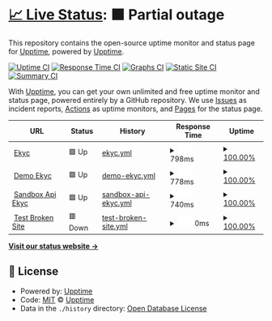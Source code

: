 # [📈 Live Status](https://uptime-srd.appota.ai): <!--live status--> **🟧 Partial outage**

This repository contains the open-source uptime monitor and status page for [Upptime](https://upptime.js.org), powered by [Upptime](https://github.com/upptime/upptime).

[![Uptime CI](https://github.com/upptime/upptime/workflows/Uptime%20CI/badge.svg)](https://github.com/upptime/upptime/actions?query=workflow%3A%22Uptime+CI%22)
[![Response Time CI](https://github.com/upptime/upptime/workflows/Response%20Time%20CI/badge.svg)](https://github.com/upptime/upptime/actions?query=workflow%3A%22Response+Time+CI%22)
[![Graphs CI](https://github.com/upptime/upptime/workflows/Graphs%20CI/badge.svg)](https://github.com/upptime/upptime/actions?query=workflow%3A%22Graphs+CI%22)
[![Static Site CI](https://github.com/upptime/upptime/workflows/Static%20Site%20CI/badge.svg)](https://github.com/upptime/upptime/actions?query=workflow%3A%22Static+Site+CI%22)
[![Summary CI](https://github.com/upptime/upptime/workflows/Summary%20CI/badge.svg)](https://github.com/upptime/upptime/actions?query=workflow%3A%22Summary+CI%22)

With [Upptime](https://upptime.js.org), you can get your own unlimited and free uptime monitor and status page, powered entirely by a GitHub repository. We use [Issues](https://github.com/upptime/upptime/issues) as incident reports, [Actions](https://github.com/upptime/upptime/actions) as uptime monitors, and [Pages](https://uptime-srd.appota.ai) for the status page.

<!--start: status pages-->
<!-- This summary is generated by Upptime (https://github.com/upptime/upptime) -->
<!-- Do not edit this manually, your changes will be overwritten -->
<!-- prettier-ignore -->
| URL | Status | History | Response Time | Uptime |
| --- | ------ | ------- | ------------- | ------ |
| <img alt="" src="https://icons.duckduckgo.com/ip3/ekyc.appota.ai.ico" height="13"> [Ekyc](https://ekyc.appota.ai) | 🟩 Up | [ekyc.yml](https://github.com/srd-ota/uptime/commits/HEAD/history/ekyc.yml) | <details><summary><img alt="Response time graph" src="./graphs/ekyc/response-time-week.png" height="20"> 798ms</summary><br><a href="https://uptime-srd.appota.ai/history/ekyc"><img alt="Response time 825" src="https://img.shields.io/endpoint?url=https%3A%2F%2Fraw.githubusercontent.com%2Fsrd-ota%2Fuptime%2FHEAD%2Fapi%2Fekyc%2Fresponse-time.json"></a><br><a href="https://uptime-srd.appota.ai/history/ekyc"><img alt="24-hour response time 677" src="https://img.shields.io/endpoint?url=https%3A%2F%2Fraw.githubusercontent.com%2Fsrd-ota%2Fuptime%2FHEAD%2Fapi%2Fekyc%2Fresponse-time-day.json"></a><br><a href="https://uptime-srd.appota.ai/history/ekyc"><img alt="7-day response time 798" src="https://img.shields.io/endpoint?url=https%3A%2F%2Fraw.githubusercontent.com%2Fsrd-ota%2Fuptime%2FHEAD%2Fapi%2Fekyc%2Fresponse-time-week.json"></a><br><a href="https://uptime-srd.appota.ai/history/ekyc"><img alt="30-day response time 810" src="https://img.shields.io/endpoint?url=https%3A%2F%2Fraw.githubusercontent.com%2Fsrd-ota%2Fuptime%2FHEAD%2Fapi%2Fekyc%2Fresponse-time-month.json"></a><br><a href="https://uptime-srd.appota.ai/history/ekyc"><img alt="1-year response time 825" src="https://img.shields.io/endpoint?url=https%3A%2F%2Fraw.githubusercontent.com%2Fsrd-ota%2Fuptime%2FHEAD%2Fapi%2Fekyc%2Fresponse-time-year.json"></a></details> | <details><summary><a href="https://uptime-srd.appota.ai/history/ekyc">100.00%</a></summary><a href="https://uptime-srd.appota.ai/history/ekyc"><img alt="All-time uptime 100.00%" src="https://img.shields.io/endpoint?url=https%3A%2F%2Fraw.githubusercontent.com%2Fsrd-ota%2Fuptime%2FHEAD%2Fapi%2Fekyc%2Fuptime.json"></a><br><a href="https://uptime-srd.appota.ai/history/ekyc"><img alt="24-hour uptime 100.00%" src="https://img.shields.io/endpoint?url=https%3A%2F%2Fraw.githubusercontent.com%2Fsrd-ota%2Fuptime%2FHEAD%2Fapi%2Fekyc%2Fuptime-day.json"></a><br><a href="https://uptime-srd.appota.ai/history/ekyc"><img alt="7-day uptime 100.00%" src="https://img.shields.io/endpoint?url=https%3A%2F%2Fraw.githubusercontent.com%2Fsrd-ota%2Fuptime%2FHEAD%2Fapi%2Fekyc%2Fuptime-week.json"></a><br><a href="https://uptime-srd.appota.ai/history/ekyc"><img alt="30-day uptime 100.00%" src="https://img.shields.io/endpoint?url=https%3A%2F%2Fraw.githubusercontent.com%2Fsrd-ota%2Fuptime%2FHEAD%2Fapi%2Fekyc%2Fuptime-month.json"></a><br><a href="https://uptime-srd.appota.ai/history/ekyc"><img alt="1-year uptime 100.00%" src="https://img.shields.io/endpoint?url=https%3A%2F%2Fraw.githubusercontent.com%2Fsrd-ota%2Fuptime%2FHEAD%2Fapi%2Fekyc%2Fuptime-year.json"></a></details>
| <img alt="" src="https://icons.duckduckgo.com/ip3/demo-ekyc.appota.ai.ico" height="13"> [Demo Ekyc](https://demo-ekyc.appota.ai) | 🟩 Up | [demo-ekyc.yml](https://github.com/srd-ota/uptime/commits/HEAD/history/demo-ekyc.yml) | <details><summary><img alt="Response time graph" src="./graphs/demo-ekyc/response-time-week.png" height="20"> 778ms</summary><br><a href="https://uptime-srd.appota.ai/history/demo-ekyc"><img alt="Response time 809" src="https://img.shields.io/endpoint?url=https%3A%2F%2Fraw.githubusercontent.com%2Fsrd-ota%2Fuptime%2FHEAD%2Fapi%2Fdemo-ekyc%2Fresponse-time.json"></a><br><a href="https://uptime-srd.appota.ai/history/demo-ekyc"><img alt="24-hour response time 680" src="https://img.shields.io/endpoint?url=https%3A%2F%2Fraw.githubusercontent.com%2Fsrd-ota%2Fuptime%2FHEAD%2Fapi%2Fdemo-ekyc%2Fresponse-time-day.json"></a><br><a href="https://uptime-srd.appota.ai/history/demo-ekyc"><img alt="7-day response time 778" src="https://img.shields.io/endpoint?url=https%3A%2F%2Fraw.githubusercontent.com%2Fsrd-ota%2Fuptime%2FHEAD%2Fapi%2Fdemo-ekyc%2Fresponse-time-week.json"></a><br><a href="https://uptime-srd.appota.ai/history/demo-ekyc"><img alt="30-day response time 796" src="https://img.shields.io/endpoint?url=https%3A%2F%2Fraw.githubusercontent.com%2Fsrd-ota%2Fuptime%2FHEAD%2Fapi%2Fdemo-ekyc%2Fresponse-time-month.json"></a><br><a href="https://uptime-srd.appota.ai/history/demo-ekyc"><img alt="1-year response time 809" src="https://img.shields.io/endpoint?url=https%3A%2F%2Fraw.githubusercontent.com%2Fsrd-ota%2Fuptime%2FHEAD%2Fapi%2Fdemo-ekyc%2Fresponse-time-year.json"></a></details> | <details><summary><a href="https://uptime-srd.appota.ai/history/demo-ekyc">100.00%</a></summary><a href="https://uptime-srd.appota.ai/history/demo-ekyc"><img alt="All-time uptime 100.00%" src="https://img.shields.io/endpoint?url=https%3A%2F%2Fraw.githubusercontent.com%2Fsrd-ota%2Fuptime%2FHEAD%2Fapi%2Fdemo-ekyc%2Fuptime.json"></a><br><a href="https://uptime-srd.appota.ai/history/demo-ekyc"><img alt="24-hour uptime 100.00%" src="https://img.shields.io/endpoint?url=https%3A%2F%2Fraw.githubusercontent.com%2Fsrd-ota%2Fuptime%2FHEAD%2Fapi%2Fdemo-ekyc%2Fuptime-day.json"></a><br><a href="https://uptime-srd.appota.ai/history/demo-ekyc"><img alt="7-day uptime 100.00%" src="https://img.shields.io/endpoint?url=https%3A%2F%2Fraw.githubusercontent.com%2Fsrd-ota%2Fuptime%2FHEAD%2Fapi%2Fdemo-ekyc%2Fuptime-week.json"></a><br><a href="https://uptime-srd.appota.ai/history/demo-ekyc"><img alt="30-day uptime 100.00%" src="https://img.shields.io/endpoint?url=https%3A%2F%2Fraw.githubusercontent.com%2Fsrd-ota%2Fuptime%2FHEAD%2Fapi%2Fdemo-ekyc%2Fuptime-month.json"></a><br><a href="https://uptime-srd.appota.ai/history/demo-ekyc"><img alt="1-year uptime 100.00%" src="https://img.shields.io/endpoint?url=https%3A%2F%2Fraw.githubusercontent.com%2Fsrd-ota%2Fuptime%2FHEAD%2Fapi%2Fdemo-ekyc%2Fuptime-year.json"></a></details>
| <img alt="" src="https://icons.duckduckgo.com/ip3/sb-api-ekyc.appota.ai.ico" height="13"> [Sandbox Api Ekyc](https://sb-api-ekyc.appota.ai/) | 🟩 Up | [sandbox-api-ekyc.yml](https://github.com/srd-ota/uptime/commits/HEAD/history/sandbox-api-ekyc.yml) | <details><summary><img alt="Response time graph" src="./graphs/sandbox-api-ekyc/response-time-week.png" height="20"> 740ms</summary><br><a href="https://uptime-srd.appota.ai/history/sandbox-api-ekyc"><img alt="Response time 814" src="https://img.shields.io/endpoint?url=https%3A%2F%2Fraw.githubusercontent.com%2Fsrd-ota%2Fuptime%2FHEAD%2Fapi%2Fsandbox-api-ekyc%2Fresponse-time.json"></a><br><a href="https://uptime-srd.appota.ai/history/sandbox-api-ekyc"><img alt="24-hour response time 559" src="https://img.shields.io/endpoint?url=https%3A%2F%2Fraw.githubusercontent.com%2Fsrd-ota%2Fuptime%2FHEAD%2Fapi%2Fsandbox-api-ekyc%2Fresponse-time-day.json"></a><br><a href="https://uptime-srd.appota.ai/history/sandbox-api-ekyc"><img alt="7-day response time 740" src="https://img.shields.io/endpoint?url=https%3A%2F%2Fraw.githubusercontent.com%2Fsrd-ota%2Fuptime%2FHEAD%2Fapi%2Fsandbox-api-ekyc%2Fresponse-time-week.json"></a><br><a href="https://uptime-srd.appota.ai/history/sandbox-api-ekyc"><img alt="30-day response time 787" src="https://img.shields.io/endpoint?url=https%3A%2F%2Fraw.githubusercontent.com%2Fsrd-ota%2Fuptime%2FHEAD%2Fapi%2Fsandbox-api-ekyc%2Fresponse-time-month.json"></a><br><a href="https://uptime-srd.appota.ai/history/sandbox-api-ekyc"><img alt="1-year response time 814" src="https://img.shields.io/endpoint?url=https%3A%2F%2Fraw.githubusercontent.com%2Fsrd-ota%2Fuptime%2FHEAD%2Fapi%2Fsandbox-api-ekyc%2Fresponse-time-year.json"></a></details> | <details><summary><a href="https://uptime-srd.appota.ai/history/sandbox-api-ekyc">100.00%</a></summary><a href="https://uptime-srd.appota.ai/history/sandbox-api-ekyc"><img alt="All-time uptime 100.00%" src="https://img.shields.io/endpoint?url=https%3A%2F%2Fraw.githubusercontent.com%2Fsrd-ota%2Fuptime%2FHEAD%2Fapi%2Fsandbox-api-ekyc%2Fuptime.json"></a><br><a href="https://uptime-srd.appota.ai/history/sandbox-api-ekyc"><img alt="24-hour uptime 100.00%" src="https://img.shields.io/endpoint?url=https%3A%2F%2Fraw.githubusercontent.com%2Fsrd-ota%2Fuptime%2FHEAD%2Fapi%2Fsandbox-api-ekyc%2Fuptime-day.json"></a><br><a href="https://uptime-srd.appota.ai/history/sandbox-api-ekyc"><img alt="7-day uptime 100.00%" src="https://img.shields.io/endpoint?url=https%3A%2F%2Fraw.githubusercontent.com%2Fsrd-ota%2Fuptime%2FHEAD%2Fapi%2Fsandbox-api-ekyc%2Fuptime-week.json"></a><br><a href="https://uptime-srd.appota.ai/history/sandbox-api-ekyc"><img alt="30-day uptime 100.00%" src="https://img.shields.io/endpoint?url=https%3A%2F%2Fraw.githubusercontent.com%2Fsrd-ota%2Fuptime%2FHEAD%2Fapi%2Fsandbox-api-ekyc%2Fuptime-month.json"></a><br><a href="https://uptime-srd.appota.ai/history/sandbox-api-ekyc"><img alt="1-year uptime 100.00%" src="https://img.shields.io/endpoint?url=https%3A%2F%2Fraw.githubusercontent.com%2Fsrd-ota%2Fuptime%2FHEAD%2Fapi%2Fsandbox-api-ekyc%2Fuptime-year.json"></a></details>
| <img alt="" src="https://icons.duckduckgo.com/ip3/thissitedoesnotexist.koj.co.ico" height="13"> [Test Broken Site](https://thissitedoesnotexist.koj.co) | 🟥 Down | [test-broken-site.yml](https://github.com/srd-ota/uptime/commits/HEAD/history/test-broken-site.yml) | <details><summary><img alt="Response time graph" src="./graphs/test-broken-site/response-time-week.png" height="20"> 0ms</summary><br><a href="https://uptime-srd.appota.ai/history/test-broken-site"><img alt="Response time 0" src="https://img.shields.io/endpoint?url=https%3A%2F%2Fraw.githubusercontent.com%2Fsrd-ota%2Fuptime%2FHEAD%2Fapi%2Ftest-broken-site%2Fresponse-time.json"></a><br><a href="https://uptime-srd.appota.ai/history/test-broken-site"><img alt="24-hour response time 0" src="https://img.shields.io/endpoint?url=https%3A%2F%2Fraw.githubusercontent.com%2Fsrd-ota%2Fuptime%2FHEAD%2Fapi%2Ftest-broken-site%2Fresponse-time-day.json"></a><br><a href="https://uptime-srd.appota.ai/history/test-broken-site"><img alt="7-day response time 0" src="https://img.shields.io/endpoint?url=https%3A%2F%2Fraw.githubusercontent.com%2Fsrd-ota%2Fuptime%2FHEAD%2Fapi%2Ftest-broken-site%2Fresponse-time-week.json"></a><br><a href="https://uptime-srd.appota.ai/history/test-broken-site"><img alt="30-day response time 0" src="https://img.shields.io/endpoint?url=https%3A%2F%2Fraw.githubusercontent.com%2Fsrd-ota%2Fuptime%2FHEAD%2Fapi%2Ftest-broken-site%2Fresponse-time-month.json"></a><br><a href="https://uptime-srd.appota.ai/history/test-broken-site"><img alt="1-year response time 0" src="https://img.shields.io/endpoint?url=https%3A%2F%2Fraw.githubusercontent.com%2Fsrd-ota%2Fuptime%2FHEAD%2Fapi%2Ftest-broken-site%2Fresponse-time-year.json"></a></details> | <details><summary><a href="https://uptime-srd.appota.ai/history/test-broken-site">100.00%</a></summary><a href="https://uptime-srd.appota.ai/history/test-broken-site"><img alt="All-time uptime 100.00%" src="https://img.shields.io/endpoint?url=https%3A%2F%2Fraw.githubusercontent.com%2Fsrd-ota%2Fuptime%2FHEAD%2Fapi%2Ftest-broken-site%2Fuptime.json"></a><br><a href="https://uptime-srd.appota.ai/history/test-broken-site"><img alt="24-hour uptime 100.00%" src="https://img.shields.io/endpoint?url=https%3A%2F%2Fraw.githubusercontent.com%2Fsrd-ota%2Fuptime%2FHEAD%2Fapi%2Ftest-broken-site%2Fuptime-day.json"></a><br><a href="https://uptime-srd.appota.ai/history/test-broken-site"><img alt="7-day uptime 100.00%" src="https://img.shields.io/endpoint?url=https%3A%2F%2Fraw.githubusercontent.com%2Fsrd-ota%2Fuptime%2FHEAD%2Fapi%2Ftest-broken-site%2Fuptime-week.json"></a><br><a href="https://uptime-srd.appota.ai/history/test-broken-site"><img alt="30-day uptime 100.00%" src="https://img.shields.io/endpoint?url=https%3A%2F%2Fraw.githubusercontent.com%2Fsrd-ota%2Fuptime%2FHEAD%2Fapi%2Ftest-broken-site%2Fuptime-month.json"></a><br><a href="https://uptime-srd.appota.ai/history/test-broken-site"><img alt="1-year uptime 100.00%" src="https://img.shields.io/endpoint?url=https%3A%2F%2Fraw.githubusercontent.com%2Fsrd-ota%2Fuptime%2FHEAD%2Fapi%2Ftest-broken-site%2Fuptime-year.json"></a></details>

<!--end: status pages-->

[**Visit our status website →**](https://uptime-srd.appota.ai)

## 📄 License

- Powered by: [Upptime](https://github.com/upptime/upptime)
- Code: [MIT](./LICENSE) © [Upptime](https://upptime.js.org)
- Data in the `./history` directory: [Open Database License](https://opendatacommons.org/licenses/odbl/1-0/)
